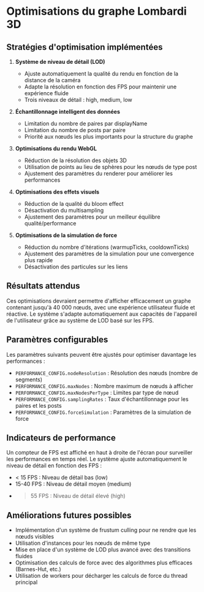# Optimisations du graphe Lombardi 3D

## Stratégies d'optimisation implémentées

1. **Système de niveau de détail (LOD)**
   - Ajuste automatiquement la qualité du rendu en fonction de la distance de la caméra
   - Adapte la résolution en fonction des FPS pour maintenir une expérience fluide
   - Trois niveaux de détail : high, medium, low

2. **Échantillonnage intelligent des données**
   - Limitation du nombre de paires par displayName
   - Limitation du nombre de posts par paire
   - Priorité aux nœuds les plus importants pour la structure du graphe

3. **Optimisations du rendu WebGL**
   - Réduction de la résolution des objets 3D
   - Utilisation de points au lieu de sphères pour les nœuds de type post
   - Ajustement des paramètres du renderer pour améliorer les performances

4. **Optimisations des effets visuels**
   - Réduction de la qualité du bloom effect
   - Désactivation du multisampling
   - Ajustement des paramètres pour un meilleur équilibre qualité/performance

5. **Optimisations de la simulation de force**
   - Réduction du nombre d'itérations (warmupTicks, cooldownTicks)
   - Ajustement des paramètres de la simulation pour une convergence plus rapide
   - Désactivation des particules sur les liens

## Résultats attendus

Ces optimisations devraient permettre d'afficher efficacement un graphe contenant jusqu'à 40 000 nœuds, avec une expérience utilisateur fluide et réactive. Le système s'adapte automatiquement aux capacités de l'appareil de l'utilisateur grâce au système de LOD basé sur les FPS.

## Paramètres configurables

Les paramètres suivants peuvent être ajustés pour optimiser davantage les performances :

- `PERFORMANCE_CONFIG.nodeResolution` : Résolution des nœuds (nombre de segments)
- `PERFORMANCE_CONFIG.maxNodes` : Nombre maximum de nœuds à afficher
- `PERFORMANCE_CONFIG.maxNodesPerType` : Limites par type de nœud
- `PERFORMANCE_CONFIG.samplingRates` : Taux d'échantillonnage pour les paires et les posts
- `PERFORMANCE_CONFIG.forceSimulation` : Paramètres de la simulation de force

## Indicateurs de performance

Un compteur de FPS est affiché en haut à droite de l'écran pour surveiller les performances en temps réel. Le système ajuste automatiquement le niveau de détail en fonction des FPS :

- < 15 FPS : Niveau de détail bas (low)
- 15-40 FPS : Niveau de détail moyen (medium)
- > 55 FPS : Niveau de détail élevé (high)

## Améliorations futures possibles

- Implémentation d'un système de frustum culling pour ne rendre que les nœuds visibles
- Utilisation d'instances pour les nœuds de même type
- Mise en place d'un système de LOD plus avancé avec des transitions fluides
- Optimisation des calculs de force avec des algorithmes plus efficaces (Barnes-Hut, etc.)
- Utilisation de workers pour décharger les calculs de force du thread principal 